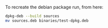 To recreate the debian package run, from here:
```sh
dpkg-deb --build sources
mv sources.deb binaries/test-dpkg.deb
```